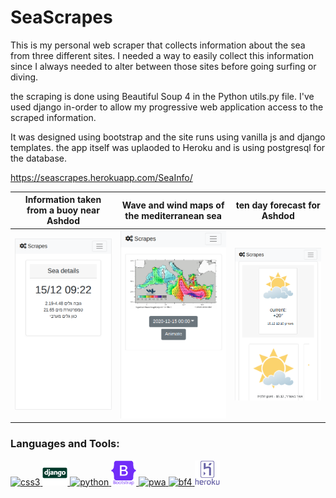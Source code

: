 # SeaScrapes

This is my personal web scraper that collects information about the sea from three different sites.
I needed a way to easily collect this information since I always needed to alter between those sites
before going surfing or diving.

the scraping is done using Beautiful Soup 4 in the Python utils.py file.
I've used django in-order to allow my progressive web application access to the scraped information.

It was designed using bootstrap and the site runs using vanilla js and django templates. 
the app itself was uplaoded to Heroku and is using postgresql for the database.

https://seascrapes.herokuapp.com/SeaInfo/

Information taken from a buoy near Ashdod  | Wave and wind maps of the mediterranean sea | ten day forecast for Ashdod
------------ | ------------- | -------------
![buoy](https://github.com/DrorTsky/SeaScrapes/blob/main/images/Scrapes_details.png) | ![med](https://github.com/DrorTsky/SeaScrapes/blob/main/images/Scrapes_seaMaps.png) | ![weather](https://github.com/DrorTsky/SeaScrapes/blob/main/images/Scrapes_weather.png)

<h3 align="left">Languages and Tools:</h3>
<p align="left"> <a href="https://www.w3schools.com/css/" target="_blank"> <img src="https://devicons.github.io/devicon/devicon.git/icons/css3/css3-original-wordmark.svg" alt="css3" width="40" height="40"/> </a> <a href="https://www.djangoproject.com/" target="_blank"> <img src="https://github.com/devicons/devicon/blob/master/icons/django/django-original.svg" alt="django" width="40" height="40"/> </a> <a href="https://www.python.org" target="_blank"> <img src="https://devicons.github.io/devicon/devicon.git/icons/python/python-original.svg" alt="python" width="40" height="40"/> </a> <a href="https://getbootstrap.com/" target="_blank"> <img src="https://github.com/devicons/devicon/blob/master/icons/bootstrap/bootstrap-plain-wordmark.svg" alt="bootstrap" width="40" height="40"> </a> <a href="https://web.dev/progressive-web-apps/" target="_blank"> <img src="https://media.prod.mdn.mozit.cloud/attachments/2019/06/14/16742/4a5f228a878fe1e8de5213bdb599eeef/pwa.png" alt="pwa" width="40" height="40"> </a>  <a href="https://www.crummy.com/software/BeautifulSoup/bs4/doc/" target="_blank"> <img src="https://play-lh.googleusercontent.com/yMjUC6LBh7uOCK6wUcIEf5MHZQmSqDPXoInOQLZzw0DWQsPJuvkwSymX2zI4Ok7i_BY=s180-rw" alt="bf4" width="40" height="40"> </a>  <a href="https://www.heroku.com/" target="_blank"> <img src="https://github.com/devicons/devicon/blob/master/icons/heroku/heroku-original-wordmark.svg" alt="heroku" width="40" height="40"> </a></p>


